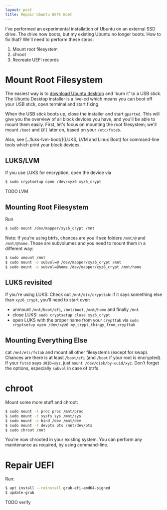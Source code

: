 ```yaml
---
layout: post
title: Repair Ubuntu UEFI Boot
---
```


I've performed an experimental installation of Ubuntu on an external
SSD drive. The drive now boots, but my existing Ubuntu no longer boots.
How to fix that? We'll need to perform these steps:

1. Mount root filesystem
2. chroot
3. Recreate UEFI records

# Mount Root Filesystem

The easiest way is to [download Ubuntu desktop](https://ubuntu.com/download/desktop)
and 'burn it' to a USB stick. The Ubuntu Desktop installer is a live-cd which
means you can boot off your USB stick, open terminal and start fixing.

When the USB stick boots up, close the installer and start `gparted`.
This will give you the overview of all block devices you have, and you'll be
able to mount them easily. First, let's focus on mounting the root filesystem;
we'll mount `/boot` and `EFI` later on, based on your `/etc/fstab`.

Also, see [../luks-lvm-boot/](LUKS, LVM and Linux Boot) for command-line
tools which print your block devices.

## LUKS/LVM

If you use LUKS for encryption, open the device via
```bash
$ sudo cryptsetup open /dev/xyz6 xyz6_crypt
```
TODO LVM

## Mounting Root Filesystem

Run
```bash
$ sudo mount /dev/mapper/xyz6_crypt /mnt
```

Note: If you're using btrfs, chances are you'll see folders
`/mnt/@` and `/mnt/@home`. Those are subvolumes and you need to mount them
in a different way:
```bash
$ sudo umount /mnt
$ sudo mount -o subvol=@ /dev/mapper/xyz6_crypt /mnt
$ sudo mount -o subvol=@home /dev/mapper/xyz6_crypt /mnt/home
```

## LUKS revisited

If you're using LUKS: Check out `/mnt/etc/crypttab`: if it says something else than `xyz6_crypt`,
you'll need to start over:
- unmount `/mnt/boot/efi`, `/mnt/boot`, `/mnt/home` and finally `/mnt`
- close LUKS: `sudo cryptsetup close xyz6_crypt`
- open LUKS with the proper name from your `crypttab` via `sudo cryptsetup open /dev/xyz6 my_crypt_thingy_from_crypttab`

## Mounting Everything Else

cat `/mnt/etc/fstab` and mount all other filesystems (except for swap).
Chances are there is at least `/boot/efi` (and `/boot` if your root is encrypted).
If your `fstab` says `UUID=xyz`, just `mount /dev/disk/by-uuid/xyz`. Don't forget
the options, especially `subvol` in case of btrfs.

# chroot

Mount some more stuff and chroot:
```bash
$ sudo mount -t proc proc /mnt/proc
$ sudo mount -t sysfs sys /mnt/sys
$ sudo mount -o bind /dev /mnt/dev
$ sudo mount -t devpts pts /mnt/dev/pts
$ sudo chroot /mnt
```
You're now chrooted in your existing system. You can perform any maintenance as required,
by using command-line.

# Repair UEFI

Run:
```bash
$ apt install --reinstall grub-efi-amd64-signed
$ update-grub
```
TODO verify
